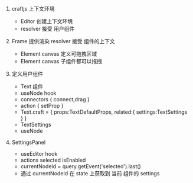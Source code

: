 1. craftjs 上下文环境
    - Editor 创建上下文环境
    - resolver 接受 用户组件
2. Frame 提供渲染 resolver 接受 组件的上下文
    - Element   canvas 定义可拖拽区域
    - Element   canvas 子组件都可以拖拽

3. 定义用户组件
    - Text 组件
    - useNode hook  
    - connectors { connect,drag }
    - action { setProp }
    - Text.craft = {
        props:TextDefaultProps,
        related:{
            settings:TextSettings
        }
    }
    - TextSettings
    - useNode

3. SettingsPanel   
    - useEditor hook
    - actions selected isEnabled
    - currentNodeId = query.getEvent('selected').last()
    - 通过 currentNodeId 在 state 上获取到 当前 组件的 settings
